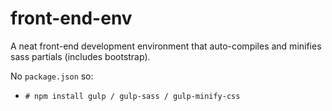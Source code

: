 # front-end-env
A neat front-end development environment that auto-compiles and minifies sass partials (includes bootstrap).

No `package.json` so:
- `# npm install gulp / gulp-sass / gulp-minify-css`
